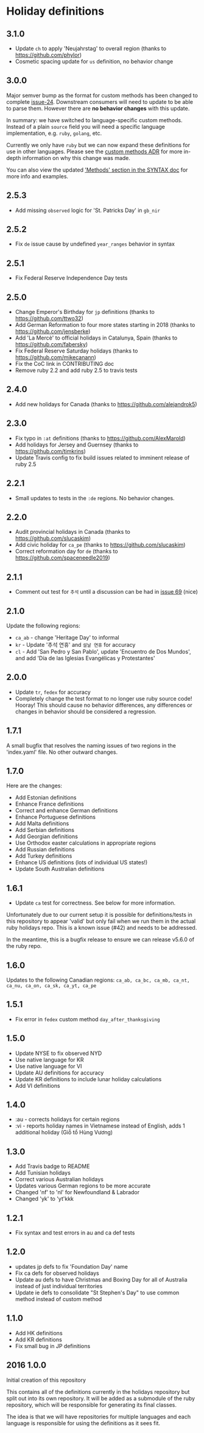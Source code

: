 # Holiday definitions

## 3.1.0

* Update `ch` to apply 'Neujahrstag' to overall region (thanks to https://github.com/phylor)
* Cosmetic spacing update for `us` definition, no behavior change

## 3.0.0

Major semver bump as the format for custom methods has been changed to complete [issue-24](https://github.com/holidays/definitions/issues/24). Downstream consumers will need to update to be able to parse them. However there are **no behavior changes** with this update.

In summary: we have switched to language-specific custom methods. Instead of a plain `source` field you will need a specific language implementation, e.g. `ruby`, `golang`, etc.

Currently we only have `ruby` but we can now expand these definitions for use in other languages. Please see the [custom methods ADR](doc/architecture/adr-001.md) for more in-depth information on why this change was made.

You can also view the updated ['Methods' section in the SYNTAX doc](doc/SYNTAX.md#methods) for more info and examples.

## 2.5.3

* Add missing `observed` logic for 'St. Patricks Day' in `gb_nir`

## 2.5.2

* Fix `de` issue cause by undefined `year_ranges` behavior in syntax

## 2.5.1

* Fix Federal Reserve Independence Day tests

## 2.5.0

* Change Emperor's Birthday for `jp` definitions (thanks to https://github.com/ttwo32)
* Add German Reformation  to four more states starting in 2018 (thanks to https://github.com/jensberke)
* Add 'La Mercè' to official holidays in Catalunya, Spain (thanks to https://github.com/fabersky)
* Fix Federal Reserve Saturday holidays (thanks to https://github.com/mikecanann)
* Fix the CoC link in CONTRIBUTING doc
* Remove ruby 2.2 and add ruby 2.5 to travis tests

## 2.4.0

* Add new holidays for Canada (thanks to https://github.com/alejandrok5)

## 2.3.0

* Fix typo in `:at` definitions (thanks to https://github.com/AlexMarold)
* Add holidays for Jersey and Guernsey (thanks to https://github.com/timkrins)
* Update Travis config to fix build issues related to imminent release of ruby 2.5

## 2.2.1

* Small updates to tests in the `:de` regions. No behavior changes.

## 2.2.0

* Audit provincial holidays in Canada (thanks to https://github.com/slucaskim)
* Add civic holiday for `ca_pe`  (thanks to https://github.com/slucaskim)
* Correct reformation day for `de` (thanks to https://github.com/spaceneedle2019)

## 2.1.1

* Comment out test for `추석` until a discussion can be had in [issue 69](https://github.com/holidays/definitions/issues/69) (nice)

## 2.1.0

Update the following regions:

* `ca_ab` - change 'Heritage Day' to informal
* `kr` - Update '추석 연휴' and `설날 연휴` for accuracy
* `cl` - Add 'San Pedro y San Pablo', update 'Encuentro de Dos Mundos', and add 'Día de las Iglesias Evangélicas y Protestantes'

## 2.0.0

* Update `tr`, `fedex` for accuracy
* Completely change the test format to no longer use ruby source code! Hooray! This should cause no behavior differences,
  any differences or changes in behavior should be considered a regression.

## 1.7.1

A small bugfix that resolves the naming issues of two regions in the 'index.yaml' file. No other outward changes.

## 1.7.0

Here are the changes:

* Add Estonian definitions
* Enhance France definitions
* Correct and enhance German definitions
* Enhance Portuguese definitions
* Add Malta definitions
* Add Serbian definitions
* Add Georgian definitions
* Use Orthodox easter calculations in appropriate regions
* Add Russian definitions
* Add Turkey definitions
* Enhance US definitions (lots of individual US states!)
* Update South Australian definitions

## 1.6.1

* Update `ca` test for correctness. See below for more information.

Unfortunately due to our current setup it is possible for definitions/tests in this repository to appear 'valid' but only
fail when we run them in the actual ruby holidays repo. This is a known issue (#42) and needs to be addressed.

In the meantime, this is a bugfix release to ensure we can release v5.6.0 of the ruby repo.

## 1.6.0

Updates to the following Canadian regions: `ca_ab, ca_bc, ca_mb, ca_nt, ca_nu, ca_on, ca_sk, ca_yt, ca_pe`

## 1.5.1

* Fix error in `fedex` custom method `day_after_thanksgiving`

## 1.5.0

* Update NYSE to fix observed NYD
* Use native language for KR
* Use native language for VI
* Update AU definitions for accuracy
* Update KR definitions to include lunar holiday calculations
* Add VI definitions

## 1.4.0

* :au - corrects holidays for certain regions
* :vi - reports holiday names in Vietnamese instead of English, adds 1 additional holiday (Giỗ tổ Hùng Vương)

## 1.3.0

* Add Travis badge to README
* Add Tunisian holidays
* Correct various Australian holidays
* Updates various German regions to be more accurate
* Changed 'nf' to 'nl' for Newfoundland & Labrador
* Changed 'yk' to 'yt'kkk

## 1.2.1

* Fix syntax and test errors in au and ca def tests

## 1.2.0

* updates jp defs to fix 'Foundation Day' name
* Fix ca defs for observed holidays
* Update au defs to have Christmas and Boxing Day for all of Australia instead of just individual territories
* Update ie defs to consolidate "St Stephen's Day" to use common method instead of custom method

## 1.1.0

* Add HK definitions
* Add KR definitions
* Fix small bug in JP definitions

## 2016 1.0.0

Initial creation of this repository

This contains all of the definitions currently in the holidays repository but split out into its own repository. It will
be added as a submodule of the ruby repository, which will be responsible for generating its final classes.

The idea is that we will have repositories for multiple languages and each language is responsible for using the definitions
as it sees fit.

